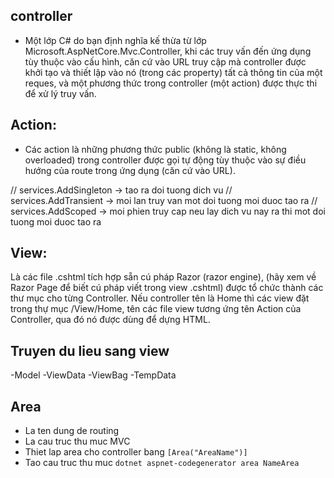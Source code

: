 ## controller

- Một lớp C# do bạn định nghĩa kế thừa từ lớp Microsoft.AspNetCore.Mvc.Controller, khi các truy vấn đến ứng dụng tùy thuộc vào cấu hình, căn cứ vào URL truy cập mà controller được khởi tạo và thiết lập vào nó (trong các property) tất cả thông tin của một reques, và một phương thức trong controller (một action) được thực thi để xử lý truy vấn.

## Action:

- Các action là những phương thức public (không là static, không overloaded) trong controller được gọi tự động tùy thuộc vào sự điều hướng của route trong ứng dụng (căn cứ vào URL).

// services.AddSingleton -> tao ra doi tuong dich vu
// services.AddTransient -> moi lan truy van mot doi tuong moi duoc tao ra
// services.AddScoped -> moi phien truy cap neu lay dich vu nay ra thi mot doi tuong moi duoc tao ra

## View:

Là các file .cshtml tích hợp sẵn cú pháp Razor (razor engine), (hãy xem về Razor Page để biết cú pháp viết trong view .cshtml) được tổ chức thành các thư mục cho từng Controller. Nếu controller tên là Home thì các view đặt trong thự mục /View/Home, tên các file view tương ứng tên Action của Controller, qua đó nó được dùng để dựng HTML.

## Truyen du lieu sang view

-Model
-ViewData
-ViewBag
-TempData

## Area

- La ten dung de routing
- La cau truc thu muc MVC
- Thiet lap area cho controller bang `[Area("AreaName")]`
- Tao cau truc thu muc `dotnet aspnet-codegenerator area NameArea`
